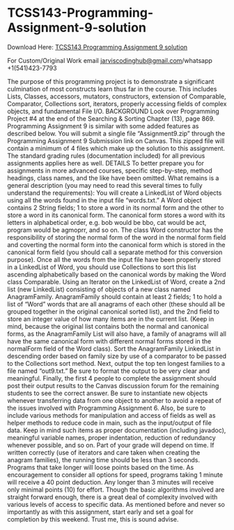 # TCSS143-Programming-Assignment-9-solution

Download Here: [TCSS143 Programming Assignment 9 solution](https://jarviscodinghub.com/assignment/tcss143-programming-assignment-9-solution/)

For Custom/Original Work email jarviscodinghub@gmail.com/whatsapp +1(541)423-7793

The purpose of this programming project is to demonstrate a significant culmination of most constructs learn thus far in the course. This includes Lists, Classes, accessors, mutators, constructors, extension of Comparable, Comparator, Collections sort, iterators, properly accessing fields of complex objects, and fundamental File I/O.
BACKGROUND Look over Programming Project #4 at the end of the Searching & Sorting Chapter (13), page 869. Programming Assignment 9 is similar with some added features as described below.
You will submit a single file “Assignment9.zip” through the Programming Assignment 9 Submission link on Canvas. This zipped file will contain a minimum of 4 files which make up the solution to this assignment.
The standard grading rules (documentation included) for all previous assignments applies here as well.
DETAILS To better prepare you for assignments in more advanced courses, specific step-by-step, method headings, class names, and the like have been omitted. What remains is a general description (you may need to read this several times to fully understand the requirements):
You will create a LinkedList of Word objects using all the words found in the input file “words.txt.” A Word object contains 2 String fields; 1 to store a word in its normal form and the other to store a word in its canonical form. The canonical form stores a word with its letters in alphabetical order, e.g. bob would be bbo, cat would be act, program would be agmoprr, and so on. The class Word constructor has the responsibility of storing the normal form of the word in the normal form field and coverting the normal form into the canonical form which is stored in the canonical form field (you should call a separate method for this conversion purpose).
Once all the words from the input file have been properly stored in a LinkedList of Word, you should use Collections to sort this list ascending alphabetically based on the canonical words by making the Word class Comparable.
Using an Iterator on the LinkedList of Word, create a 2nd list (new LinkedList) consisting of objects of a new class named AnagramFamily. AnagramFamily should contain at least 2 fields; 1 to hold a list of “Word” words that are all anagrams of each other (these should all be grouped together in the original canonical sorted list), and the 2nd field to store an integer value of how many items are in the current list. (Keep in mind, because the original list contains both the normal and canonical forms, as the AnagramFamily List will also have, a family of anagrams will all have the same canonical form with different normal forms stored in the normalForm field of the Word class).
Sort the AnagramFamily LinkedList in descending order based on family size by use of a comparator to be passed to the Collections sort method.
Next, output the top ten longest families to a file named “out9.txt.” Be sure to format the output to be very clear and meaningful.
Finally, the first 4 people to complete the assignment should post their output results to the Canvas discussion forum for the remaining students to see the correct answer.
Be sure to instantiate new objects whenever transferring data from one object to another to avoid a repeat of the issues involved with Programming Assignment 6. Also, be sure to include various methods for manipulation and access of fields as well as helper methods to reduce code in main, such as the input/output of file data.
Keep in mind such items as proper documentation (including javadoc), meaningful variable names, proper indentation, reduction of redundancy whenever possible, and so on.
Part of your grade will depend on time. If written correctly (use of iterators and care taken when creating the anagram families), the running time should be less than 3 seconds. Programs that take longer will loose points based on the time. As encouragement to consider all options for speed, programs taking 1 minute will receive a 40 point deduction. Any longer than 3 minutes will receive only minimal points (10) for effort.
Though the basic algorithms involved are straight forward enough, there is a great deal of complexity involved with various levels of access to specific data. As mentioned before and never so importantly as with this assignment, start early and set a goal for completion by this weekend. Trust me, this is sound advise.
